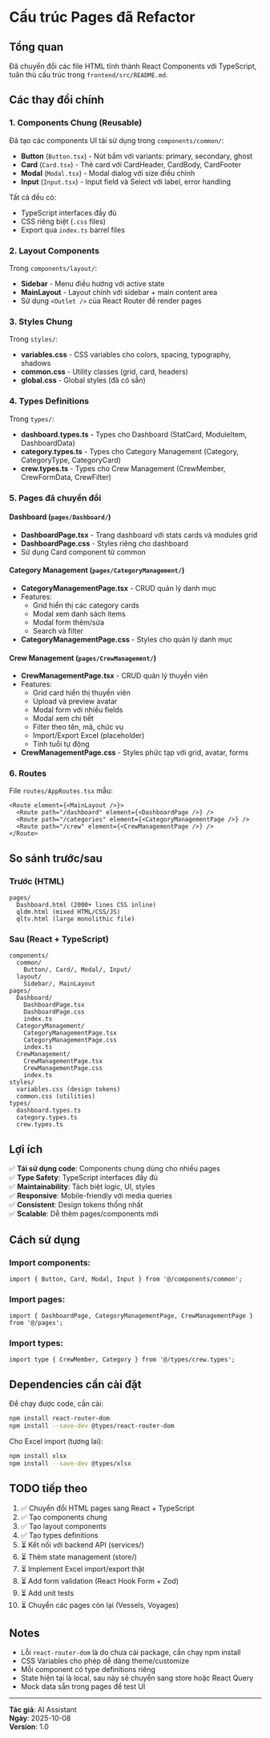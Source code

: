 # Cấu trúc Pages đã Refactor

## Tổng quan

Đã chuyển đổi các file HTML tĩnh thành React Components với TypeScript, tuân thủ cấu trúc trong `frontend/src/README.md`.

## Các thay đổi chính

### 1. **Components Chung (Reusable)**
Đã tạo các components UI tái sử dụng trong `components/common/`:

- **Button** (`Button.tsx`) - Nút bấm với variants: primary, secondary, ghost
- **Card** (`Card.tsx`) - Thẻ card với CardHeader, CardBody, CardFooter
- **Modal** (`Modal.tsx`) - Modal dialog với size điều chỉnh
- **Input** (`Input.tsx`) - Input field và Select với label, error handling

Tất cả đều có:
- TypeScript interfaces đầy đủ
- CSS riêng biệt (`.css` files)
- Export qua `index.ts` barrel files

### 2. **Layout Components**
Trong `components/layout/`:

- **Sidebar** - Menu điều hướng với active state
- **MainLayout** - Layout chính với sidebar + main content area
- Sử dụng `<Outlet />` của React Router để render pages

### 3. **Styles Chung**
Trong `styles/`:

- **variables.css** - CSS variables cho colors, spacing, typography, shadows
- **common.css** - Utility classes (grid, card, headers)
- **global.css** - Global styles (đã có sẵn)

### 4. **Types Definitions**
Trong `types/`:

- **dashboard.types.ts** - Types cho Dashboard (StatCard, ModuleItem, DashboardData)
- **category.types.ts** - Types cho Category Management (Category, CategoryType, CategoryCard)
- **crew.types.ts** - Types cho Crew Management (CrewMember, CrewFormData, CrewFilter)

### 5. **Pages đã chuyển đổi**

#### Dashboard (`pages/Dashboard/`)
- **DashboardPage.tsx** - Trang dashboard với stats cards và modules grid
- **DashboardPage.css** - Styles riêng cho dashboard
- Sử dụng Card component từ common

#### Category Management (`pages/CategoryManagement/`)
- **CategoryManagementPage.tsx** - CRUD quản lý danh mục
- Features:
  - Grid hiển thị các category cards
  - Modal xem danh sách items
  - Modal form thêm/sửa
  - Search và filter
- **CategoryManagementPage.css** - Styles cho quản lý danh mục

#### Crew Management (`pages/CrewManagement/`)
- **CrewManagementPage.tsx** - CRUD quản lý thuyền viên
- Features:
  - Grid card hiển thị thuyền viên
  - Upload và preview avatar
  - Modal form với nhiều fields
  - Modal xem chi tiết
  - Filter theo tên, mã, chức vụ
  - Import/Export Excel (placeholder)
  - Tính tuổi tự động
- **CrewManagementPage.css** - Styles phức tạp với grid, avatar, forms

### 6. **Routes**
File `routes/AppRoutes.tsx` mẫu:
```tsx
<Route element={<MainLayout />}>
  <Route path="/dashboard" element={<DashboardPage />} />
  <Route path="/categories" element={<CategoryManagementPage />} />
  <Route path="/crew" element={<CrewManagementPage />} />
</Route>
```

## So sánh trước/sau

### Trước (HTML)
```
pages/
  Dashboard.html (2000+ lines CSS inline)
  qldm.html (mixed HTML/CSS/JS)
  qltv.html (large monolithic file)
```

### Sau (React + TypeScript)
```
components/
  common/
    Button/, Card/, Modal/, Input/
  layout/
    Sidebar/, MainLayout
pages/
  Dashboard/
    DashboardPage.tsx
    DashboardPage.css
    index.ts
  CategoryManagement/
    CategoryManagementPage.tsx
    CategoryManagementPage.css
    index.ts
  CrewManagement/
    CrewManagementPage.tsx
    CrewManagementPage.css
    index.ts
styles/
  variables.css (design tokens)
  common.css (utilities)
types/
  dashboard.types.ts
  category.types.ts
  crew.types.ts
```

## Lợi ích

✅ **Tái sử dụng code**: Components chung dùng cho nhiều pages  
✅ **Type Safety**: TypeScript interfaces đầy đủ  
✅ **Maintainability**: Tách biệt logic, UI, styles  
✅ **Responsive**: Mobile-friendly với media queries  
✅ **Consistent**: Design tokens thống nhất  
✅ **Scalable**: Dễ thêm pages/components mới  

## Cách sử dụng

### Import components:
```tsx
import { Button, Card, Modal, Input } from '@/components/common';
```

### Import pages:
```tsx
import { DashboardPage, CategoryManagementPage, CrewManagementPage } from '@/pages';
```

### Import types:
```tsx
import type { CrewMember, Category } from '@/types/crew.types';
```

## Dependencies cần cài đặt

Để chạy được code, cần cài:
```bash
npm install react-router-dom
npm install --save-dev @types/react-router-dom
```

Cho Excel import (tương lai):
```bash
npm install xlsx
npm install --save-dev @types/xlsx
```

## TODO tiếp theo

1. ✅ Chuyển đổi HTML pages sang React + TypeScript
2. ✅ Tạo components chung
3. ✅ Tạo layout components
4. ✅ Tạo types definitions
5. ⏳ Kết nối với backend API (services/)
6. ⏳ Thêm state management (store/)
7. ⏳ Implement Excel import/export thật
8. ⏳ Add form validation (React Hook Form + Zod)
9. ⏳ Add unit tests
10. ⏳ Chuyển các pages còn lại (Vessels, Voyages)

## Notes

- Lỗi `react-router-dom` là do chưa cài package, cần chạy npm install
- CSS Variables cho phép dễ dàng theme/customize
- Mỗi component có type definitions riêng
- State hiện tại là local, sau này sẽ chuyển sang store hoặc React Query
- Mock data sẵn trong pages để test UI

---

**Tác giả**: AI Assistant  
**Ngày**: 2025-10-08  
**Version**: 1.0
